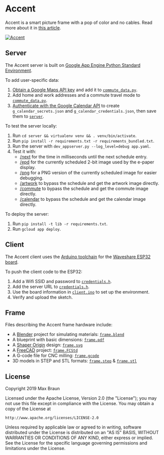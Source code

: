 # Accent

Accent is a smart picture frame with a pop of color and no cables. Read more about it in [this article](https://medium.com/@maxbraun/meet-accent-352cfa95813a).

[![Accent](accent-commute.jpg)](https://medium.com/@maxbraun/meet-accent-352cfa95813a)

## Server

The Accent server is built on [Google App Engine Python Standard Environment](https://cloud.google.com/appengine/docs/standard/python/).

To add user-specific data:
1. [Obtain a Google Maps API key](https://cloud.google.com/maps-platform/#get-started) and add it to [`commute_data.py`](server/commute_data.py#L3).
2. Add home and work addresses and a commute travel mode to [`commute_data.py`](server/commute_data.py#L6).
3. [Authenticate with the Google Calendar API](https://colab.research.google.com/drive/1mcgu_8cxxb-MMDKICr8oy9kFPSFPYlZ7#sandboxMode=true&scrollTo=ThqaE4cyA4R1) to create `g_calendar_secrets.json` and `g_calendar_credentials.json`, then save them to [`server`](server).

To test the server locally:
1. Run `cd server && virtualenv venv && . venv/bin/activate`.
2. Run `pip install -r requirements.txt -r requirements_bundled.txt`.
3. Run the server with `dev_appserver.py --log_level=debug app.yaml`.
4. Test it with:
   - [/next](http://localhost:8080/next) for the time in milliseconds until the next schedule entry.
   - [/epd](http://localhost:8080/epd) for the currently scheduled 2-bit image used by the e-paper display.
   - [/png](http://localhost:8080/png) for a PNG version of the currently scheduled image for easier debugging.
   - [/artwork](http://localhost:8080/artwork) to bypass the schedule and get the artwork image directly.
   - [/commute](http://localhost:8080/commute) to bypass the schedule and get the commute image directly.
   - [/calendar](http://localhost:8080/calendar) to bypass the schedule and get the calendar image directly.

To deploy the server:
1. Run `pip install -t lib -r requirements.txt`.
2. Run `gcloud app deploy`.

## Client

The Accent client uses the [Arduino toolchain](https://www.arduino.cc/en/Main/Software) for the [Waveshare ESP32 board](https://www.waveshare.com/wiki/E-Paper_ESP32_Driver_Board).

To push the client code to the ESP32:
1. Add a Wifi SSID and password to [`credentials.h`](client/credentials.h#L36).
2. Add the server URL to [`credentials.h`](client/credentials.h#L46).
3. Use the board information in [`client.ino`](client/client.ino#L9) to set up the environment.
4. Verify and upload the sketch.

## Frame

Files describing the Accent frame hardware include:
- A [Blender](https://www.blender.org/) project for simulating materials: [`frame.blend`](frame/frame.blend)
- A blueprint with basic dimensions: [`frame.pdf`](frame/frame.pdf)
- A [Shaper Origin](https://www.shapertools.com/) design: [`frame.svg`](frame/frame.svg)
- A [FreeCAD](https://www.freecadweb.org/) project: [`frame.FCStd`](frame/frame.FCStd)
- A G-code file for CNC milling: [`frame.gcode`](frame/frame.gcode)
- 3D models in STEP and STL formats: [`frame.step`](frame/frame.step) & [`frame.stl`](frame/frame.stl)

## License

Copyright 2019 Max Braun

Licensed under the Apache License, Version 2.0 (the "License");
you may not use this file except in compliance with the License.
You may obtain a copy of the License at

    http://www.apache.org/licenses/LICENSE-2.0

Unless required by applicable law or agreed to in writing, software
distributed under the License is distributed on an "AS IS" BASIS,
WITHOUT WARRANTIES OR CONDITIONS OF ANY KIND, either express or implied.
See the License for the specific language governing permissions and
limitations under the License.
